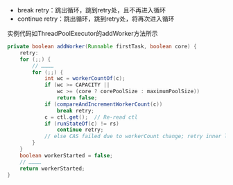 


- break retry：跳出循环，跳到retry处，且不再进入循环
- continue retry：跳出循环，跳到retry处，将再次进入循环

实例代码如ThreadPoolExecutor的addWorker方法所示

```java
private boolean addWorker(Runnable firstTask, boolean core) {
    retry:
    for (;;) {
        // …………
        for (;;) {
            int wc = workerCountOf(c);
            if (wc >= CAPACITY ||
                wc >= (core ? corePoolSize : maximumPoolSize))
                return false;
            if (compareAndIncrementWorkerCount(c))
                break retry;
            c = ctl.get();  // Re-read ctl
            if (runStateOf(c) != rs)
                continue retry;
            // else CAS failed due to workerCount change; retry inner loo
        }
    }
    boolean workerStarted = false;
    // …………
    return workerStarted;
}
```